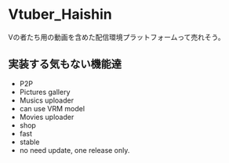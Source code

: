 # Vtuber_Haishin
Vの者たち用の動画を含めた配信環境プラットフォームって売れそう。

## 実装する気もない機能達

- P2P
- Pictures gallery
- Musics uploader
- can use VRM model
- Movies uploader
- shop
- fast
- stable
- no need update, one release only.
